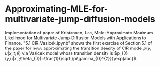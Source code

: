 # Approximating-MLE-for-multivariate-jump-diffusion-models
Implementation of paper of Kristensen, Lee, Mele: Approximate Maximum-Likelihood for Multivariate Jump-Diffusion Models with Applications to Finance.
"5.1 CIR_Vasicek.ipynb" shows the first exercise of Section 5.1 of the paper for now: approximating the transition density of CIR model $p(y,u|x,t;\theta)$ via Vasicek model whose transition density is $p_{0}(y,u|x,t;\theta_{0})=\frac{1}{\sqrt{\pi\gamma_{0}^{2}}}\exp{abc}$.
